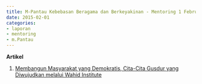 ```yaml
---
title: M-Pantau Kebebasan Beragama dan Berkeyakinan - Mentoring 1 Februari 2015
date: 2015-02-01
categories:
- laporan
- mentoring
- m.Pantau
---
```


**Artikel**

1. [Membangun Masyarakat yang Demokratis, Cita-Cita Gusdur yang Diwujudkan melalui Wahid Institute](http://ciptamedia.org/membangun-masyarakat-yang-demokratis-cita-cita-gusdur-yang-diwujudkan-melalui-wahid-institute/)

